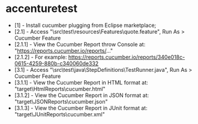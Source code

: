 # accenturetest

- [1] - Install cucumber plugging from Eclipse marketplace;
- [2.1] - Access "\src\test\resources\Features\quote.feature", Run As > Cucumber Feature
- [2.1.1] - View the Cucumber Report throw Console at: "https://reports.cucumber.io/reports/..."
- [2.1.2] - For example:  https://reports.cucumber.io/reports/340e018c-0615-4259-880b-c340060de332 
- [3.1] - Access "\src\test\java\StepDefinitions\TestRunner.java", Run As > Cucumber Feature
- [3.1.1] - View the Cucumber Report in HTML format at: "target\HtmlReports\cucumber.html"
- [3.1.2] - View the Cucumber Report in JSON format at: "target\JSONReports\cucumber.json"
- [3.1.3] - View the Cucumber Report in JUnit format at: "target\JUnitReports\cucumber.xml"

